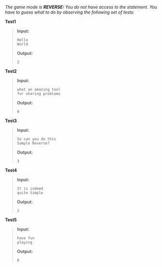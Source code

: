 *The game mode is **REVERSE:** You do not have access to the statement. You have to guess what to do by observing the following set of tests:*

**Test1**
> __Input:__
> ```
> Hello
> World
> ```
> __Output:__
> ```
> 2
> ```

**Test2**
> __Input:__
> ```
> what an amazing tool
> for sharing problems
> ```
> __Output:__
> ```
> 0
> ```

**Test3**
> __Input:__
> ```
> So can you do this
> Sample Reverse?
> ```
> __Output:__
> ```
> 3
> ```

**Test4**
> __Input:__
> ```
> It is indeed
> quite Simple
> ```
> __Output:__
> ```
> 2
> ```

**Test5**
> __Input:__
> ```
> have fun
> playing
> ```
> __Output:__
> ```
> 0
> ```
